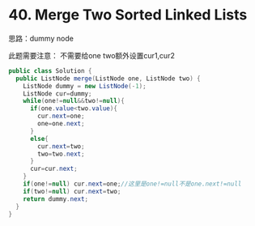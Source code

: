 # 40. Merge Two Sorted Linked Lists

思路：dummy node

此题需要注意：
不需要给one two额外设置cur1,cur2


```java
public class Solution {
  public ListNode merge(ListNode one, ListNode two) {
    ListNode dummy = new ListNode(-1);
    ListNode cur=dummy;
    while(one!=null&&two!=null){
      if(one.value<two.value){
        cur.next=one;
        one=one.next;
      }
      else{
        cur.next=two;
        two=two.next;
      }
      cur=cur.next;
    }
    if(one!=null) cur.next=one;//这里是one!=null不是one.next!=null
    if(two!=null) cur.next=two;
    return dummy.next;
  }
}
